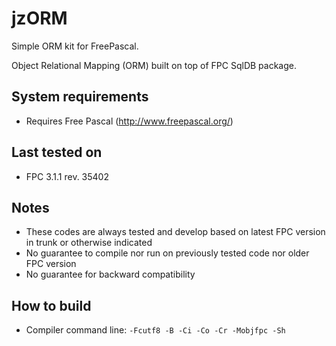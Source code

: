 # jzORM
Simple ORM kit for FreePascal.

Object Relational Mapping (ORM) built on top of FPC SqlDB package.

## System requirements
* Requires Free Pascal (http://www.freepascal.org/)

## Last tested on
* FPC 3.1.1 rev. 35402

## Notes
* These codes are always tested and develop based on latest FPC version in trunk or otherwise indicated
* No guarantee to compile nor run on previously tested code nor older FPC version
* No guarantee for backward compatibility

## How to build
* Compiler command line:
`-Fcutf8 -B -Ci -Co -Cr -Mobjfpc -Sh`
